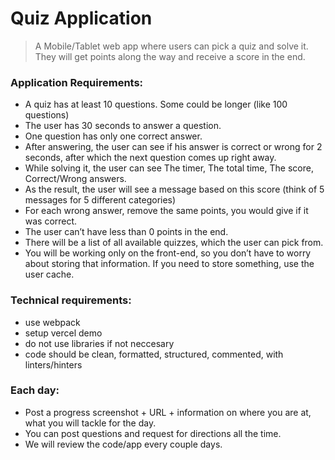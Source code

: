 # Quiz Application

> A Mobile/Tablet web app where users can pick a quiz and solve it. They will get points along the way and receive a score in the end.

### Application Requirements:
* A quiz has at least 10 questions. Some could be longer (like 100 questions)
* The user has 30 seconds to answer a question.
* One question has only one correct answer.
* After answering, the user can see if his answer is correct or wrong for 2 seconds, after which the next question comes up right away.
* While solving it, the user can see The timer, The total time, The score, Correct/Wrong answers.
* As the result, the user will see a message based on this score (think of 5 messages for 5 different categories)
* For each wrong answer, remove the same points, you would give if it was correct.
* The user can’t have less than 0 points in the end.
* There will be a list of all available quizzes, which the user can pick from.
* You will be working only on the front-end, so you don’t have to worry about storing that information. If you need to store something, use the user cache.

### Technical requirements:
* use webpack
* setup vercel demo
* do not use libraries if not neccesary
* code should be clean, formatted, structured, commented, with linters/hinters

### Each day:
* Post a progress screenshot + URL + information on where you are at, what you will tackle for the day. 
* You can post questions and request for directions all the time.
* We will review the code/app every couple days.

